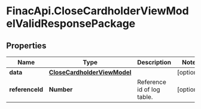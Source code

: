# FinacApi.CloseCardholderViewModelValidResponsePackage

## Properties
Name | Type | Description | Notes
------------ | ------------- | ------------- | -------------
**data** | [**CloseCardholderViewModel**](CloseCardholderViewModel.md) |  | [optional] 
**referenceId** | **Number** | Reference id of log table. | [optional] 

